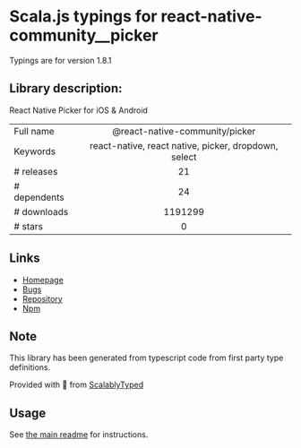
# Scala.js typings for react-native-community__picker

Typings are for version 1.8.1

## Library description:
React Native Picker for iOS & Android

|                    |                 |
| ------------------ | :-------------: |
| Full name          | @react-native-community/picker |
| Keywords           | react-native, react native, picker, dropdown, select |
| # releases         | 21 |
| # dependents       | 24 |
| # downloads        | 1191299 |
| # stars            | 0 |

## Links
- [Homepage](https://github.com/react-native-community/react-native-picker#readme)
- [Bugs](https://github.com/react-native-community/react-native-picker/issues)
- [Repository](https://github.com/react-native-community/react-native-picker)
- [Npm](https://www.npmjs.com/package/%40react-native-community%2Fpicker)
    


## Note
This library has been generated from typescript code from first party type definitions.

Provided with :purple_heart: from [ScalablyTyped](https://github.com/oyvindberg/ScalablyTyped)

## Usage
See [the main readme](../../readme.md) for instructions.



